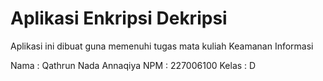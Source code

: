 # Aplikasi Enkripsi Dekripsi
Aplikasi ini dibuat guna memenuhi tugas mata kuliah Keamanan Informasi

Nama : Qathrun Nada Annaqiya
NPM : 227006100
Kelas : D
